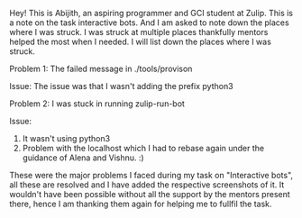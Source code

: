 Hey! This is Abijith, an aspiring programmer and GCI student at Zulip. This is a note on the task interactive bots. And I am asked to note down the places where I was struck. I was struck at multiple places thankfully mentors helped the most when I needed. I will list down the places where I was struck.

Problem 1:
The failed message in ./tools/provison

Issue: 
The issue was that I wasn't adding the prefix python3

Problem 2: 
I was stuck in running zulip-run-bot

Issue:
1. It wasn't using python3 
2. Problem with the localhost which I had to rebase again under the guidance of Alena and Vishnu. :)

These were the major problems I faced during my task on "Interactive bots", all these are resolved and I have added the respective screenshots of it. It wouldn't have been possible without all the support by the mentors present there, hence I am thanking them again for helping me to fullfil the task.
